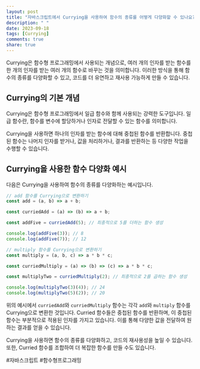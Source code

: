```yaml
---
layout: post
title: "자바스크립트에서 Currying을 사용하여 함수의 종류를 어떻게 다양화할 수 있나요?"
description: " "
date: 2023-09-18
tags: [Currying]
comments: true
share: true
---
```


Currying은 함수형 프로그래밍에서 사용되는 개념으로, 여러 개의 인자를 받는 함수를 한 개의 인자를 받는 여러 개의 함수로 바꾸는 것을 의미합니다. 이러한 방식을 통해 함수의 종류를 다양화할 수 있고, 코드를 더 유연하고 재사용 가능하게 만들 수 있습니다.

## Currying의 기본 개념

Currying은 함수형 프로그래밍에서 일급 함수와 함께 사용되는 강력한 도구입니다. 일급 함수란, 함수를 변수에 할당하거나 인자로 전달할 수 있는 함수를 의미합니다.

Currying을 사용하면 하나의 인자를 받는 함수에 대해 중첩된 함수를 반환합니다. 중첩된 함수는 나머지 인자를 받거나, 값을 처리하거나, 결과를 반환하는 등 다양한 작업을 수행할 수 있습니다.

## Currying을 사용한 함수 다양화 예시

다음은 Currying을 사용하여 함수의 종류를 다양화하는 예시입니다.

```javascript
// add 함수를 Currying으로 변환하기
const add = (a, b) => a + b;

const curriedAdd = (a) => (b) => a + b;

const addFive = curriedAdd(5); // 최종적으로 5를 더하는 함수 생성

console.log(addFive(3)); // 8
console.log(addFive(7)); // 12

// multiply 함수를 Currying으로 변환하기
const multiply = (a, b, c) => a * b * c;

const curriedMultiply = (a) => (b) => (c) => a * b * c;

const multiplyTwo = curriedMultiply(2); // 최종적으로 2를 곱하는 함수 생성

console.log(multiplyTwo(3)(4)); // 24
console.log(multiplyTwo(5)(2)); // 20
```

위의 예시에서 `curriedAdd`와 `curriedMultiply` 함수는 각각 `add`와 `multiply` 함수를 Currying으로 변환한 것입니다. Curried 함수들은 중첩된 함수를 반환하며, 이 중첩된 함수는 부분적으로 적용된 인자를 가지고 있습니다. 이를 통해 다양한 값을 전달하여 원하는 결과를 얻을 수 있습니다.

Currying을 사용하면 함수의 종류를 다양화하고, 코드의 재사용성을 높일 수 있습니다. 또한, Curried 함수를 조합하여 더 복잡한 함수를 만들 수도 있습니다.

#자바스크립트 #함수형프로그래밍